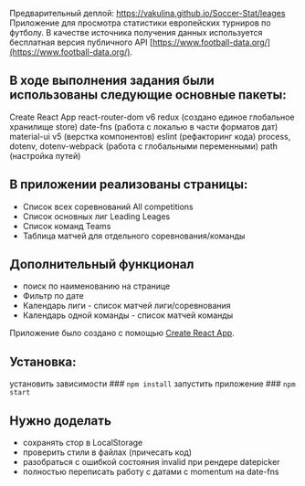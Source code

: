 Предварительный деплой: https://vakulina.github.io/Soccer-Stat/leages
Приложение для просмотра статистики европейских турниров по футболу. В качестве источника получения данных используется бесплатная версия публичного API [https://www.football-data.org/](https://www.football-data.org/).

## В ходе выполнения задания были использованы следующие основные пакеты:
Create React App
react-router-dom v6 
redux (создано единое глобальное хранилище store)
date-fns (работа с локалью в части форматов дат)
material-ui v5 (верстка компонентов)
eslint (рефакторинг кода)
process, dotenv, dotenv-webpack (работа с глобальными переменными)
path (настройка путей)

## В приложении реализованы страницы: 
* Список всех соревнований All competitions 
* Список основных лиг Leading Leages 
* Список команд Teams
* Таблица матчей для отдельного соревнования/команды
  
## Дополнительный функционал
* поиск по наименованию на странице
* Фильтр по дате
* Календарь лиги - список матчей лиги/соревнования
* Календарь одной команды - список матчей команды
  
Приложение было создано с помощью [Create React App](https://github.com/facebook/create-react-app).

## Установка:
установить зависимости ### `npm install`
запустить приложение ### `npm start`
## Нужно доделать
* сохранять стор в LocalStorage 
* проверить стили в файлах (причесать код)
* разобраться с ошибкой состояния invalid при рендере datepicker
* полностью переписать работу с датами с momentum на date-fns

